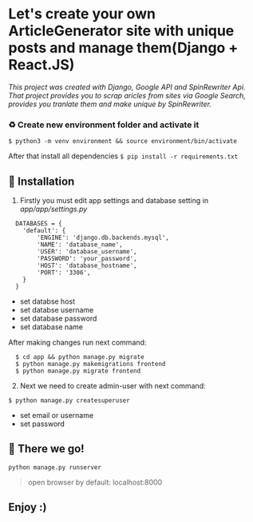 # Let's create your own ArticleGenerator site with unique posts and manage them(Django + React.JS)
*This project was created with Django, Google API and SpinRewriter Api. That project provides you to scrap aricles from sites via Google Search, provides you tranlate them and make unique by SpinRewriter.*

### ♻️ Create new environment folder and activate it
``` $ python3 -m venv environment && source environment/bin/activate ```

After that install all dependencies
``` $ pip install -r requirements.txt ```

## 🌱 Installation
1. Firstly you must edit app settings and database setting in *app/app/settings.py*

```
  DATABASES = {
    'default': {
        'ENGINE': 'django.db.backends.mysql',
        'NAME': 'database_name',
        'USER': 'database_username',
        'PASSWORD': 'your_password',
        'HOST': 'database_hostname',
        'PORT': '3306',
    }
  }
```

- set databse host
- set databse username
- set database password
- set database name

After making changes run next command:
```
  $ cd app && python manage.py migrate
  $ python manage.py makemigrations frontend
  $ python manage.py migrate frontend
```
2. Next we need to create admin-user with next command:

``` $ python manage.py createsuperuser ```

- set email or username
- set password

## 🚀 There we go!
``` python manage.py runserver ```

> open browser by default: localhost:8000

## Enjoy :)
